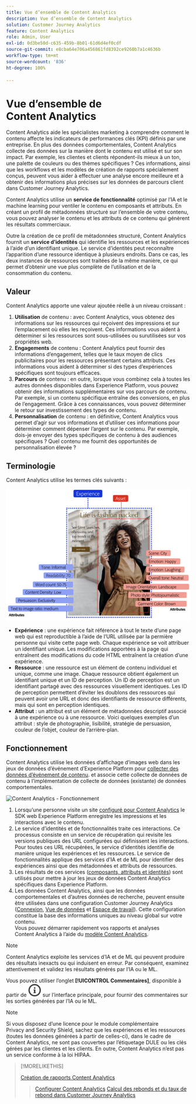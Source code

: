 ```yaml
---
title: Vue d’ensemble de Content Analytics
description: Vue d’ensemble de Content Analytics
solution: Customer Journey Analytics
feature: Content Analytics
role: Admin, User
exl-id: 0d3be50d-c635-459b-8b01-61d6d4ef0cdf
source-git-commit: e8cba64e706a456861fd8392ce9260b7a1c4636b
workflow-type: tm+mt
source-wordcount: '836'
ht-degree: 100%

---
```


# Vue d’ensemble de Content Analytics

Content Analytics aide les spécialistes marketing à comprendre comment le contenu affecte les indicateurs de performances clés (KPI) définis par une entreprise. En plus des données comportementales, Content Analytics collecte des données sur la manière dont le contenu est utilisé et sur son impact. Par exemple, les clientes et clients répondent-ils mieux à un ton, une palette de couleurs ou des thèmes spécifiques ? Ces informations, ainsi que les workflows et les modèles de création de rapports spécialement conçus, peuvent vous aider à effectuer une analyse encore meilleure et à obtenir des informations plus précises sur les données de parcours client dans Customer Journey Analytics.

Content Analytics utilise un **service de fonctionnalité** optimisé par l’IA et le machine learning pour ventiler le contenu en composants et attributs. En créant un profil de métadonnées structuré sur l’ensemble de votre contenu, vous pouvez analyser le contenu et les attributs de ce contenu qui génèrent les résultats commerciaux.

Outre la création de ce profil de métadonnées structuré, Content Analytics fournit un **service d’identités** qui identifie les ressources et les expériences à l’aide d’un identifiant unique. Le service d’identités peut reconnaître l’apparition d’une ressource identique à plusieurs endroits. Dans ce cas, les deux instances de ressources sont traitées de la même manière, ce qui permet d’obtenir une vue plus complète de l’utilisation et de la consommation du contenu.

## Valeur

Content Analytics apporte une valeur ajoutée réelle à un niveau croissant :

1. **Utilisation** de contenu : avec Content Analytics, vous obtenez des informations sur les ressources qui reçoivent des impressions et sur l’emplacement où elles les reçoivent. Ces informations vous aident à déterminer si les ressources sont sous-utilisées ou surutilisées sur vos propriétés web.
1. **Engagements** de contenu : Content Analytics peut fournir des informations d’engagement, telles que le taux moyen de clics publicitaires pour les ressources présentant certains attributs. Ces informations vous aident à déterminer si des types d’expériences spécifiques sont toujours efficaces.
1. **Parcours** de contenu : en outre, lorsque vous combinez cela à toutes les autres données disponibles dans Experience Platform, vous pouvez obtenir des informations supplémentaires sur vos parcours de contenu. Par exemple, si un contenu spécifique entraîne des conversions, en plus de l’engagement. Grâce à ces connaissances, vous pouvez déterminer le retour sur investissement des types de contenu.
1. **Personnalisation** de contenu : en définitive, Content Analytics vous permet d’agir sur vos informations et d’utiliser ces informations pour déterminer comment dépenser l’argent sur le contenu. Par exemple, dois-je envoyer des types spécifiques de contenu à des audiences spécifiques ? Quel contenu me fournit des opportunités de personnalisation élevée ?

## Terminologie

Content Analytics utilise les termes clés suivants :

![Ressources et expériences](/help/content-analytics/assets/content-analytics-experience-asset.png)

* **Expérience** : une expérience fait référence à tout le texte d’une page web qui est reproductible à l’aide de l’URL utilisée par la permière personne qui visite cette page web. Chaque expérience se voit attribuer un identifiant unique. Les modifications apportées à la page qui entraînent des modifications du code HTML entraînent la création d’une expérience.
* **Ressource** : une ressource est un élément de contenu individuel et unique, comme une image. Chaque ressource obtient également un identifiant unique et un ID de perception. Un ID de perception est un identifiant partagé avec des ressources visuellement identiques. Les ID de perception permettent d’éviter les doublons des ressources qui peuvent avoir une URL et donc des identifiants de ressource différents, mais qui sont en perception identiques.
* **Attribut** : un attribut est un élément de métadonnées descriptif associé à une expérience ou à une ressource. Voici quelques exemples d’un attribut : style de photographie, lisibilité, stratégie de persuasion, couleur de l’objet, couleur de l’arrière-plan.

## Fonctionnement

Content Analytics utilise les données d’affichage d’images web dans les jeux de données d’événement d’Experience Platform pour [collecter des données d’événement de contenu](config/datacollection.md). et associe cette collecte de données de contenu à l’implémentation de collecte de données (existante) de données comportementales.

![Content Analytics - Fonctionnement](assets/aca-overview.gif)

1. Lorsqu’une personne visite un site [configuré pour Content Analytics](config/configuration.md) le SDK web Experience Platform enregistre les impressions et les interactions avec le contenu.
1. Le service d’identités et de fonctionnalités traite ces interactions. Ce processus consiste en un service de récupération qui revisite les versions publiques des URL configurées qui définissent les interactions. Pour toutes ces URL récupérées, le service d’identités identifie de manière unique les expériences et les ressources. Le service de fonctionnalités applique des services d’IA et de ML pour identifier des expériences ainsi que des métadonnées et attributs de ressources.
1. Les résultats de ces services ([composants, attributs et identités](/help/content-analytics/report/components.md)) sont utilisés pour mettre à jour les jeux de données Content Analytics spécifiques dans Experience Platform.
1. Les données Content Analytics, ainsi que les données comportementales et d’autres données de recherche, peuvent ensuite être utilisées dans une configuration Customer Journey Analytics ([Connexion](/help/connections/overview.md), [Vue de données](/help/data-views/data-views.md) et [Espace de travail](/help/analysis-workspace/home.md)). Cette configuration constitue la base des informations uniques au niveau global sur votre contenu. <br/>Vous pouvez démarrer rapidement vos rapports et analyses Content Analytics à l’aide du [modèle Content Analytics](/help/content-analytics/report/report.md#template).


>[!NOTE]
>
>Content Analytics exploite les services d’IA et de ML qui peuvent produire des résultats inexacts ou qui induisent en erreur. Par conséquent, examinez attentivement et validez les résultats générés par l’IA ou le ML.
>
>Vous pouvez utiliser l’onglet **[!UICONTROL Commentaires]**, disponible à partir de ![InfoOutline](/help/assets/icons/InfoOutline.svg) sur l’interface principale, pour fournir des commentaires sur les sorties générées par l’IA ou le ML.
>

>[!NOTE]
>
>Si vous disposez d’une licence pour le module complémentaire Privacy and Security Shield, sachez que les expériences et les ressources (toutes les données générées à partir de celles-ci), dans le cadre de Content Analytics, ne sont pas couvertes par l’étiquetage DULE ou les clés gérées par les clientes et les clients. En outre, Content Analytics n’est pas un service conforme à la loi HIPAA.
>


>[!MORELIKETHIS]
>
>[Création de rapports Content Analytics](report/report.md)
>>[Configurer Content Analytics](config/configuration.md)
>>[Calcul des rebonds et du taux de rebond dans Customer Journey Analytics](https://experienceleaguecommunities.adobe.com/t5/adobe-analytics-blogs/calculating-bounces-amp-bounce-rate-in-adobe-customer-journey/ba-p/706446#M454)
>

